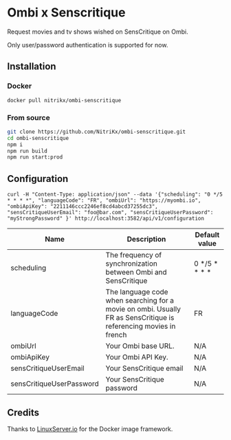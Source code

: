 # Ombi x Senscritique 

Request movies and tv shows wished on SensCritique on Ombi.

Only user/password authentication is supported for now. 

## Installation

### Docker

```
docker pull nitrikx/ombi-senscritique
```

### From source

```bash
git clone https://github.com/NitriKx/ombi-senscritique.git
cd ombi-senscritique
npm i 
npm run build
npm run start:prod
```

## Configuration 

```
curl -H "Content-Type: application/json" --data '{"scheduling": "0 */5 * * * *", "languageCode": "FR", "ombiUrl": "https://myombi.io", "ombiApiKey": "2211146ccc2246ef8cd4abcd37255dc3", "sensCritiqueUserEmail": "foo@bar.com", "sensCritiqueUserPassword": "myStrongPassword" }' http://localhost:3582/api/v1/configuration
```

| Name | Description | Default value |
| ---- | ----------- | ------------- |
| scheduling | The frequency of synchronization between Ombi and SensCritique | 0 */5 * * * * |
| languageCode | The language code when searching for a movie on ombi. Usually FR as SensCritique is referencing movies in french | FR |
| ombiUrl | Your Ombi base URL. | N/A |
| ombiApiKey | Your Ombi API Key. | N/A |
| sensCritiqueUserEmail | Your SensCritique email | N/A |
| sensCritiqueUserPassword | Your SensCritique password | N/A |


## Credits

Thanks to [LinuxServer.io](https://github.com/linuxserver) for the Docker image framework. 